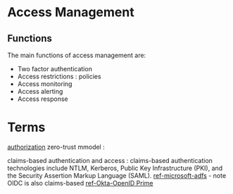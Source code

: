 
# Access Management

## Functions
The main functions of access management are:
- Two factor authentication
- Access restrictions : policies
- Access monitoring
- Access alerting
- Access response



# Terms
[authorization](https://en.wikipedia.org/wiki/Authorization)
zero-trust mmodel :

claims-based authentication and access :  claims-based authentication technologies include NTLM, Kerberos, Public Key Infrastructure (PKI), and the Security Assertion Markup Language (SAML). [ref-microsoft-adfs](https://social.technet.microsoft.com/wiki/contents/articles/1011.active-directory-federation-services-ad-fs-overview.aspx#Compatibility) - note OIDC is also claims-based [ref-Okta-OpenID Prime](https://developer.okta.com/blog/2017/07/25/oidc-primer-part-1)
